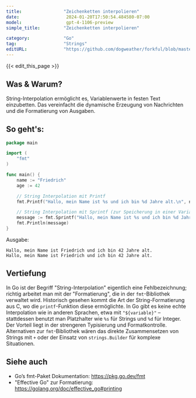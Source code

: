 ```yaml
---
title:                "Zeichenketten interpolieren"
date:                  2024-01-20T17:50:54.484580-07:00
model:                 gpt-4-1106-preview
simple_title:         "Zeichenketten interpolieren"

category:             "Go"
tag:                  "Strings"
editURL:              "https://github.com/dogweather/forkful/blob/master/content/de/go/interpolating-a-string.md"
---
```


{{< edit_this_page >}}

## Was & Warum?
String-Interpolation ermöglicht es, Variablenwerte in festen Text einzubetten. Das vereinfacht die dynamische Erzeugung von Nachrichten und die Formatierung von Ausgaben.

## So geht's:
```Go
package main

import (
	"fmt"
)

func main() {
	name := "Friedrich"
	age := 42

	// String Interpolation mit Printf
	fmt.Printf("Hallo, mein Name ist %s und ich bin %d Jahre alt.\n", name, age)

	// String Interpolation mit Sprintf (zur Speicherung in einer Variablen)
	message := fmt.Sprintf("Hallo, mein Name ist %s und ich bin %d Jahre alt.", name, age)
	fmt.Println(message)
}
```
Ausgabe:
```
Hallo, mein Name ist Friedrich und ich bin 42 Jahre alt.
Hallo, mein Name ist Friedrich und ich bin 42 Jahre alt.
```

## Vertiefung
In Go ist der Begriff "String-Interpolation" eigentlich eine Fehlbezeichnung; richtig arbeitet man mit der "Formatierung", die in der `fmt`-Bibliothek verwaltet wird. Historisch gesehen kommt die Art der String-Formatierung aus C, wo die `printf`-Funktion diese ermöglichte. In Go gibt es keine echte Interpolation wie in anderen Sprachen, etwa mit `"${variable}"` – stattdessen benutzt man Platzhalter wie `%s` für Strings und `%d` für Integer. Der Vorteil liegt in der strengeren Typisierung und Formatkontrolle. Alternativen zur `fmt`-Bibliothek wären das direkte Zusammensetzen von Strings mit `+` oder der Einsatz von `strings.Builder` für komplexe Situationen.

## Siehe auch
- Go’s fmt-Paket Dokumentation: https://pkg.go.dev/fmt
- "Effective Go" zur Formatierung: https://golang.org/doc/effective_go#printing
